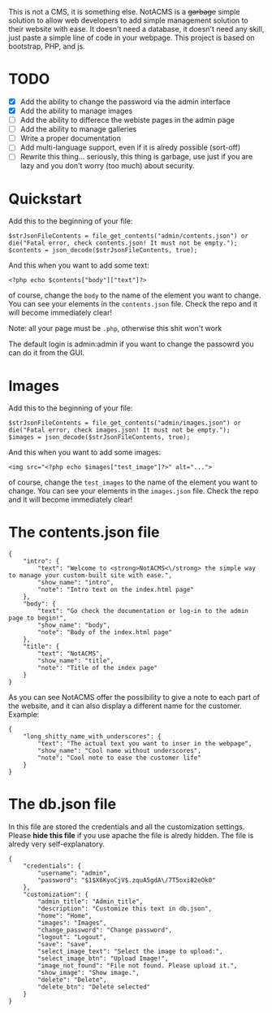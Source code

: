  This is not a CMS, it is something else.
 NotACMS is a ~~garbage~~ simple solution to allow web developers to add simple management solution to their website with ease. It doesn't need a database, it doesn't need any skill, just paste a simple line of code in your webpage.
 This project is based on bootstrap, PHP, and js.
# TODO
- [x] Add the ability to change the password via the admin interface
- [X] Add the ability to manage images
- [ ] Add the ability to differece the webiste pages in the admin page
- [ ] Add the ability to manage galleries
- [ ] Write a proper documentation
- [ ] Add multi-language support, even if it is alredy possible (sort-off)
- [ ] Rewrite this thing... seriously, this thing is garbage, use just if you are lazy and you don't worry (too much) about security.
# Quickstart
Add this to the beginning of your file:
``` 
$strJsonFileContents = file_get_contents("admin/contents.json") or die("Fatal error, check contents.json! It must not be empty.");
$contents = json_decode($strJsonFileContents, true); 
```
And this when you want to add some text:
```
<?php echo $contents["body"]["text"]?>
```
of course, change the `body` to the name of the element you want to change. You can see your elements in the `contents.json` file.
Check the repo and it will become immediately clear!

Note: all your page must be `.php`, otherwise this shit won't work

The default login is admin:admin if you want to change the passowrd you can do it from the GUI.

# Images
Add this to the beginning of your file:
``` 
$strJsonFileContents = file_get_contents("admin/images.json") or die("Fatal error, check images.json! It must not be empty.");
$images = json_decode($strJsonFileContents, true); 
```
And this when you want to add some images:
```
<img src="<?php echo $images["test_image"]?>" alt="...">
```
of course, change the `test_images` to the name of the element you want to change. You can see your elements in the `images.json` file.
Check the repo and it will become immediately clear!

# The contents.json file
```
{
    "intro": {
        "text": "Welcome to <strong>NotACMS<\/strong> the simple way to manage your custom-built site with ease.",
        "show_name": "intro",
        "note": "Intro text on the index.html page"
    },
    "body": {
        "text": "Go check the documentation or log-in to the admin page to begin!",
        "show_name": "body",
        "note": "Body of the index.html page"
    },
    "title": {
        "text": "NotACMS",
        "show_name": "title",
        "note": "Title of the index page"
    }
}
```
As you can see NotACMS offer the possibility  to give a note to each part of the website, and it can also display a different name for the customer.
Example:
```
{
    "long_shitty_name_with_underscores": {
        "text": "The actual text you want to inser in the webpage",
        "show_name": "Cool name without underscores",
        "note": "Cool note to ease the customer life"
    }
}
```

# The db.json file

In this file are stored the credentials and all the customization settings. Please **hide this file** if you use apache the file is alredy hidden. The file is alredy very self-explanatory.

```
{
    "credentials": {
        "username": "admin",
        "password": "$1$X6KyoCjV$.zquA5gdA\/7T5oxi82eOk0"
    },
    "customization": {
        "admin_title": "Admin_title",
        "description": "Customize this text in db.json",
        "home": "Home",
        "images": "Images",
        "change_password": "Change password",
        "logout": "Logout",
        "save": "save",
        "select_image_text": "Select the image to upload:",
        "select_image_btn": "Upload Image!",
        "image_not_found": "File not found. Please upload it.",
        "show_image": "Show image.",
        "delete": "Delete",
        "delete_btn": "Delete selected"
    }
}
```
